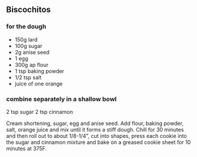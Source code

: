 ## Biscochitos

### for the dough

* 150g lard
* 100g sugar
* 2g anise seed
* 1 egg
* 300g ap flour
* 1 tsp baking powder
* 1/2 tsp salt
* juice of one orange

### combine separately in a shallow bowl

2 tsp sugar
2 tsp cinnamon

Cream shortening, sugar, egg and anise seed. Add flour, baking powder, salt, orange juice and mix until it forms a stiff dough. Chill for 30 minutes and then roll out to about 1/8-1/4", cut into shapes, press each cookie into the sugar and cinnamon mixture and bake on a greased cookie sheet for 10 minutes at 375F.
